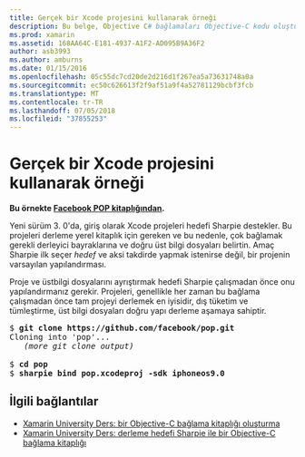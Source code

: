 ```yaml
---
title: Gerçek bir Xcode projesini kullanarak örneği
description: Bu belge, Objective C# bağlamaları Objective-C kodu oluşturma işlemini basitleştirmek Sharpie, doğrudan bir giriş olarak bir Xcode projesini kullanmayı açıklar.
ms.prod: xamarin
ms.assetid: 168AA64C-E181-4937-A1F2-AD095B9A36F2
author: asb3993
ms.author: amburns
ms.date: 01/15/2016
ms.openlocfilehash: 05c55dc7cd20de2d216d1f267ea5a73631748a0a
ms.sourcegitcommit: ec50c626613f2f9af51a9f4a52781129bcbf3fcb
ms.translationtype: MT
ms.contentlocale: tr-TR
ms.lasthandoff: 07/05/2018
ms.locfileid: "37855253"
---
```

# <a name="real-world-example-using-an-xcode-project"></a>Gerçek bir Xcode projesini kullanarak örneği

**Bu örnekte [Facebook POP kitaplığından](https://github.com/facebook/pop).**

Yeni sürüm 3. 0'da, giriş olarak Xcode projeleri hedefi Sharpie destekler. Bu projeleri derleme yerel kitaplık için gereken ve bu nedenle, çok bağlamak gerekli derleyici bayraklarına ve doğru üst bilgi dosyaları belirtin. Amaç Sharpie ilk seçer _hedef_ ve aksi takdirde yapmak istenirse değil, bir projenin varsayılan yapılandırması.

Proje ve üstbilgi dosyalarını ayrıştırmak hedefi Sharpie çalışmadan önce onu yapılandırmanız gerekir. Projeleri, genellikle her zaman bu bağlama çalışmadan önce tam projeyi derlemek en iyisidir, dış tüketim ve tümleştirme, üst bilgi dosyaları doğru yapı derleme aşamaya sahiptir.

<pre>$ <b>git clone https://github.com/facebook/pop.git</b>
Cloning into 'pop'...
   <em>(more git clone output)</em>

$ <b>cd pop</b>
$ <b>sharpie bind pop.xcodeproj -sdk iphoneos9.0</b></pre>

## <a name="related-links"></a>İlgili bağlantılar

- [Xamarin University Ders: bir Objective-C bağlama kitaplığı oluşturma](https://university.xamarin.com/classes/track/all#building-an-objective-c-bindings-library)
- [Xamarin University Ders: derleme hedefi Sharpie ile bir Objective-C bağlama kitaplığı](https://university.xamarin.com/classes/track/all#build-an-objective-c-bindings-library-with-objective-sharpie)